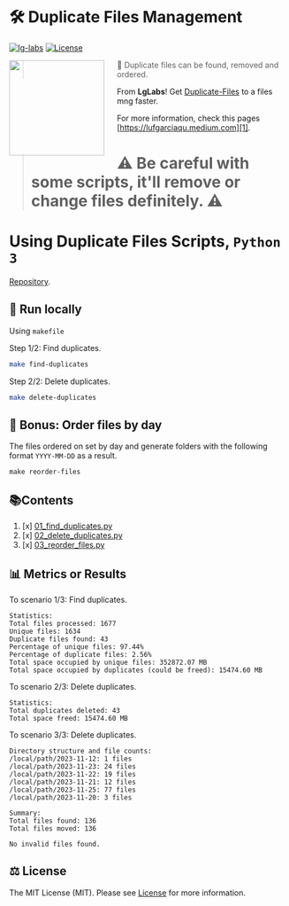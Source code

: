 # 🛠️ Duplicate Files Management 

[![lg-labs][0]][1]
[![License][2]][LIC]

<img src="https://avatars.githubusercontent.com/u/105936384?s=400&u=290ae673580a956864a07d4aef8e4448372a836b&v=4" align="left" width="172px" height="172px"/>
<img align="left" width="0" height="172px" hspace="10"/>

> 👋 Duplicate files can be found, removed and ordered.
>

From **LgLabs**! Get [Duplicate-Files][4] to a files mng faster.

For more information, check this pages [https://lufgarciaqu.medium.com][1].
<h1></h1>

> <h1> ⚠️ Be careful with some scripts, it'll remove or change files definitely. ⚠️</h1> 


# Using Duplicate Files Scripts, `Python 3`

[Repository][4].

## 🚀 Run locally
Using `makefile`

Step 1/2: Find duplicates.

```bash
make find-duplicates
```

Step 2/2: Delete duplicates.

```bash
make delete-duplicates
```

## 🚀 Bonus: Order files by day

The files ordered on set by day and generate folders with the following format `YYYY-MM-DD` as a result.

```shell
make reorder-files
```

## 📚Contents

1. [x] [01_find_duplicates.py](01_find_duplicates.py)
2. [x] [02_delete_duplicates.py](02_delete_duplicates.py)
3. [x] [03_reorder_files.py](03_reorder_files.py)

## 📊 Metrics or Results

To scenario 1/3: Find duplicates.
```shell
Statistics:
Total files processed: 1677
Unique files: 1634
Duplicate files found: 43
Percentage of unique files: 97.44%
Percentage of duplicate files: 2.56%
Total space occupied by unique files: 352872.07 MB
Total space occupied by duplicates (could be freed): 15474.60 MB
```
To scenario 2/3: Delete duplicates.
```shell
Statistics:
Total duplicates deleted: 43
Total space freed: 15474.60 MB
```
To scenario 3/3: Delete duplicates.
```shell
Directory structure and file counts:
/local/path/2023-11-12: 1 files
/local/path/2023-11-23: 24 files
/local/path/2023-11-22: 19 files
/local/path/2023-11-21: 12 files
/local/path/2023-11-25: 77 files
/local/path/2023-11-20: 3 files

Summary:
Total files found: 136
Total files moved: 136

No invalid files found.
```

## ⚖️ License

The MIT License (MIT). Please see [License][LIC] for more information.


[0]: https://img.shields.io/badge/LgLabs-community-blue?style=flat-square

[1]: https://lufgarciaqu.medium.com

[2]: https://img.shields.io/badge/license-MIT-green?style=flat-square

[4]: https://github.com/lg-labs/duplicate-files


[LIC]: LICENSE

[img1]: https://github.com/lg-labs-pentagon/lg-labs-boot-parent/assets/105936384/31c27db8-1e77-478d-a38e-7acf6ba2571c
